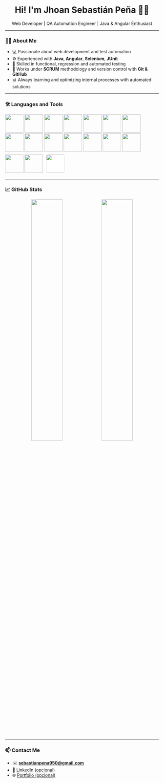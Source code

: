 <h1 align="center">Hi! I'm Jhoan Sebastián Peña 👨‍💻</h1>

<p align="center">
  Web Developer | QA Automation Engineer | Java & Angular Enthusiast
</p>

---

### 👨‍💻 About Me

- 💻 Passionate about web development and test automation  
- ⚙️ Experienced with **Java**, **Angular**, **Selenium**, **JUnit**  
- 🧪 Skilled in functional, regression and automated testing  
- 🔄 Works under **SCRUM** methodology and version control with **Git & GitHub**  
- 📊 Always learning and optimizing internal processes with automated solutions  

---

### 🛠️ Languages and Tools


<p align="left">
  <!-- Angular -->
  <img src="https://cdn.jsdelivr.net/gh/devicons/devicon/icons/angularjs/angularjs-original.svg" width="60"/>

  <!-- Java -->
  <img src="https://cdn.jsdelivr.net/gh/devicons/devicon/icons/java/java-original.svg" width="60"/>

  <!-- TypeScript -->
  <img src="https://cdn.jsdelivr.net/gh/devicons/devicon/icons/typescript/typescript-original.svg" width="60"/>

  <!-- JavaScript -->
  <img src="https://cdn.jsdelivr.net/gh/devicons/devicon/icons/javascript/javascript-original.svg" width="60"/>

  <!-- HTML5 -->
  <img src="https://cdn.jsdelivr.net/gh/devicons/devicon/icons/html5/html5-original.svg" width="60"/>

  <!-- CSS3 -->
  <img src="https://cdn.jsdelivr.net/gh/devicons/devicon/icons/css3/css3-original.svg" width="60"/>
   <img src="https://upload.wikimedia.org/wikipedia/commons/3/3f/Git_icon.svg" width="60"/>

  <!-- GitHub (logo en blanco para fondo negro) -->

<img src="https://raw.githubusercontent.com/danielcranney/readme-generator/main/public/icons/socials/github.svg" width="60"/>

  <!-- Selenium -->
  <img src="https://cdn.jsdelivr.net/gh/devicons/devicon/icons/selenium/selenium-original.svg" width="60"/>

  <!-- PostgreSQL -->
  <img src="https://cdn.jsdelivr.net/gh/devicons/devicon/icons/postgresql/postgresql-original.svg" width="60"/>

  <!-- MySQL -->
  <img src="https://cdn.jsdelivr.net/gh/devicons/devicon/icons/mysql/mysql-original.svg" width="60"/>

  <!-- Git (mejor visibilidad en fondo oscuro) -->
  <img src="https://cdn.jsdelivr.net/gh/devicons/devicon/icons/figma/figma-original.svg" width="60"/>
  <img src="https://cdn.jsdelivr.net/gh/devicons/devicon/icons/nodejs/nodejs-original.svg" width="60"/>
  <img src="https://cdn.jsdelivr.net/gh/devicons/devicon/icons/vscode/vscode-original.svg" width="60"/>
  <img src="https://cdn.jsdelivr.net/gh/devicons/devicon/icons/intellij/intellij-original.svg" width="60"/>
  <img src="https://cdn.jsdelivr.net/gh/devicons/devicon/icons/npm/npm-original-wordmark.svg" width="60"/>
<img src="https://raw.githubusercontent.com/wayou/t-rex-runner/gh-pages/img/dino.png" width="60" style="background-color:white; padding:6px; border-radius:10px;"/>

</p>



---

### 📈 GitHub Stats

<p align="center">
  <img src="https://github-readme-stats.vercel.app/api?username=SebasCodeDeveloper&show_icons=true&theme=radical" width="45%" />
  <img src="https://github-readme-stats.vercel.app/api/top-langs/?username=SebasCodeDeveloper&layout=compact&theme=radical" width="45%" />
</p>

---

### 📫 Contact Me

- ✉️ **sebastianpena950@gmail.com**  
- 💼 [LinkedIn (opcional)](https://linkedin.com/in/TUUSUARIO)
- 🌐 [Portfolio (opcional)](https://tusitio.com)
